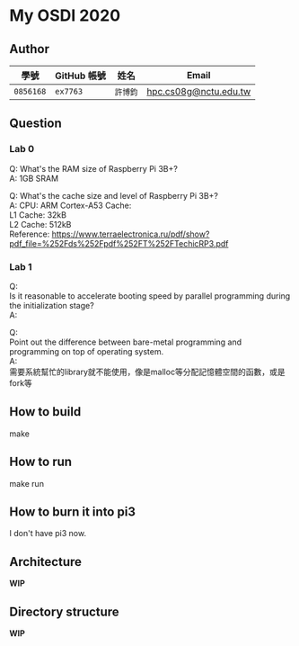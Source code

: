 # My OSDI 2020

## Author

| 學號 | GitHub 帳號 | 姓名 | Email |
| --- | ----------- | --- | --- |
|`0856168`| `ex7763` | `許博鈞` | hpc.cs08g@nctu.edu.tw |

## Question

### Lab 0
Q:
What's the RAM size of Raspberry Pi 3B+?  
A:
1GB SRAM  

Q:
What's the cache size and level of Raspberry Pi 3B+?  
A:
CPU: ARM Cortex-A53
Cache:  
    L1 Cache: 32kB  
    L2 Cache: 512kB  
Reference: https://www.terraelectronica.ru/pdf/show?pdf_file=%252Fds%252Fpdf%252FT%252FTechicRP3.pdf  

### Lab 1
Q:  
Is it reasonable to accelerate booting speed by parallel programming during the initialization stage?  
A:  


Q:  
Point out the difference between bare-metal programming and programming on top of operating system.  
A:  
需要系統幫忙的library就不能使用，像是malloc等分配記憶體空間的函數，或是fork等 


## How to build

make

## How to run

make run

## How to burn it into pi3

I don't have pi3 now.


## Architecture

**WIP**

## Directory structure

**WIP**

